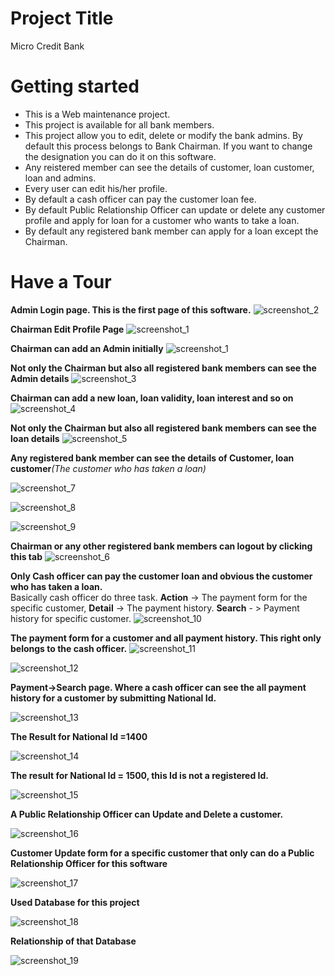 # Project Title
Micro Credit Bank

# Getting started
<ul> 
  <li> This is a Web maintenance project. </li>
  <li> This project is available for all bank members. </li>
  <li> This project allow you to edit, delete or modify the bank admins. By default this process belongs to Bank Chairman. If you want to change the designation you can do it on this software. </li>
  <li> Any reistered member can see the details of customer, loan customer, loan and admins. </li>
  <li> Every user can edit his/her profile. </li>
  <li> By default a cash officer can pay the customer loan fee. </li>
  <li> By default Public Relationship Officer can update or delete any customer profile and apply for loan for a customer who wants to take a loan. </li>
  <li> By default any registered bank member can apply for a loan except the Chairman. </li>
  
</ul>

# Have a Tour

**Admin Login page. This is the first page of this software.**
![screenshot_2](https://user-images.githubusercontent.com/13948564/39465836-6926fb96-4d47-11e8-9c50-82dba24a51e3.jpg)

**Chairman Edit Profile Page**
![screenshot_1](https://user-images.githubusercontent.com/13948564/39465603-0bb13720-4d46-11e8-8092-7b83db903c09.png)

**Chairman can add an Admin initially**
![screenshot_1](https://user-images.githubusercontent.com/13948564/39466181-6f6881c6-4d49-11e8-8eb5-b0fe54689837.jpg)

**Not only the Chairman but also all registered bank members can see the Admin details**
![screenshot_3](https://user-images.githubusercontent.com/13948564/39466157-3e258d70-4d49-11e8-891f-76bb6be2fcb2.jpg)

**Chairman can add a new loan, loan validity, loan interest and so on**
![screenshot_4](https://user-images.githubusercontent.com/13948564/39466230-aef2068c-4d49-11e8-923d-8c5e8f04eb73.jpg)

**Not only the Chairman but also all registered bank members can see the loan details**
![screenshot_5](https://user-images.githubusercontent.com/13948564/39466282-f026c84a-4d49-11e8-8280-6aec5fda07b0.jpg)

**Any registered bank member can see the details of Customer, loan customer**_(The customer who has taken a loan)_

![screenshot_7](https://user-images.githubusercontent.com/13948564/39466491-2917b4ec-4d4b-11e8-9ee6-39c66f127533.jpg)

![screenshot_8](https://user-images.githubusercontent.com/13948564/39466494-2dcdf168-4d4b-11e8-9b6e-839cdbac2cc0.jpg)

![screenshot_9](https://user-images.githubusercontent.com/13948564/39466497-30be224e-4d4b-11e8-8974-8e5d204b5073.jpg)

**Chairman or any other registered bank members can logout by clicking this tab**
![screenshot_6](https://user-images.githubusercontent.com/13948564/39466351-3b242efa-4d4a-11e8-8126-1fc081af45aa.jpg)

**Only Cash officer can pay the customer loan and obvious the customer who has taken a loan.**\
Basically cash officer do three task. **Action** -> The payment form for the specific customer, **Detail** -> The payment history. **Search** - > Payment history for specific customer.
![screenshot_10](https://user-images.githubusercontent.com/13948564/39466627-c0600a16-4d4b-11e8-8fee-915abc1c919b.jpg)

**The payment form for a customer and all payment history. This right only belongs to the cash officer.** 
![screenshot_11](https://user-images.githubusercontent.com/13948564/39466777-71d4d0ec-4d4c-11e8-8266-eb97006e4e4d.jpg)

![screenshot_12](https://user-images.githubusercontent.com/13948564/39466801-8bfe39cc-4d4c-11e8-85a1-dcdb3028a5e5.jpg)

**Payment->Search page. Where a cash officer can see the all payment history for a customer by submitting National Id.**

![screenshot_13](https://user-images.githubusercontent.com/13948564/39466864-dcb1a8b8-4d4c-11e8-97dc-1e5aa8ee6873.jpg)

**The Result for National Id =1400**

![screenshot_14](https://user-images.githubusercontent.com/13948564/39466884-f65f4cb6-4d4c-11e8-8f28-05091ca35bde.jpg)

**The result for National Id = 1500, this Id is not a registered Id.**

![screenshot_15](https://user-images.githubusercontent.com/13948564/39466922-24d5656c-4d4d-11e8-928c-9850d6ea92de.jpg)

**A Public Relationship Officer can **Update** and **Delete** a customer.**

![screenshot_16](https://user-images.githubusercontent.com/13948564/39467063-e9db9160-4d4d-11e8-9ad3-0436c3d0eeb2.jpg)

**Customer Update form for a specific customer that only can do a Public Relationship Officer for this software** 

![screenshot_17](https://user-images.githubusercontent.com/13948564/39467159-5c807cb2-4d4e-11e8-980e-c214ab08e421.jpg)

**Used Database for this project**

![screenshot_18](https://user-images.githubusercontent.com/13948564/39467239-e2778356-4d4e-11e8-98a2-be991460e538.jpg)


**Relationship of that Database**

![screenshot_19](https://user-images.githubusercontent.com/13948564/39467263-07dec0f0-4d4f-11e8-82fe-a91dcbf1a741.jpg)




